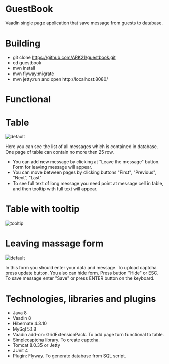 GuestBook
==============

 Vaadin single page application that save message from guests to database.

Building
========

- git clone https://github.com/ARK21/guestbook.git
- cd guestbook
- mvn install
- mvn flyway:migrate
- mvn jetty:run  and open http://localhost:8080/

Functional
==========
<h1>Table</h1>

![default](https://user-images.githubusercontent.com/18110699/36639869-d96effbc-1a47-11e8-89a0-ff5f8c798ca7.png)

 Here you can see the list of all messages which is contained in database. One page of table can contain no more then 25 row.
- You can add new message by clicking at "Leave the message" button. Form for leaving message will appear.
- You can move between pages by clicking buttons "First", "Previous", "Next", "Last"
- To see full text of long message you need point at message cell in table, and then tooltip with full text will appear.
<h1>Table with tooltip</h1>

![tooltip](https://user-images.githubusercontent.com/18110699/36639959-977bbecc-1a49-11e8-9a24-86df9d6bb825.png)

<h1>Leaving massage form </h1>

![default](https://user-images.githubusercontent.com/18110699/36639968-bf39e466-1a49-11e8-9274-eaf6d5b9caa2.png)

In this form you should enter your data and message. To upload captcha press update button.
You also can hide form. Press button "Hide" or ESC. To save message enter "Save" or press ENTER button on the keyboard.

Technologies, libraries and plugins
===================================
- Java 8
- Vaadin 8
- Hibernate 4.3.10
- MySql 5.1.8
- Vaadin add-on: GridExtensionPack. To add page turn functional to table.
- Simplecaptcha library. To create captcha.
- Tomcat 8.0.35 or Jetty
- JUnit 4
- Plugin: Flyway. To generate database from SQL script.